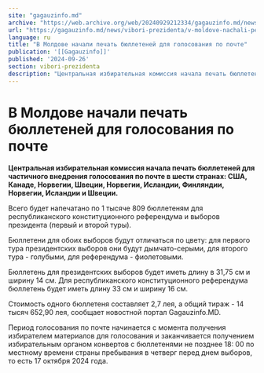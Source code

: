 ```yaml
---
site: "gagauzinfo.md"
archive: "https://web.archive.org/web/20240929212334/gagauzinfo.md/news/vibori-prezidenta/v-moldove-nachali-pechat-byulletenei-dlya-golosovaniya-po-pochte"
url: "https://gagauzinfo.md/news/vibori-prezidenta/v-moldove-nachali-pechat-byulletenei-dlya-golosovaniya-po-pochte"
language: ru
title: "В Молдове начали печать бюллетеней для голосования по почте"
publication: '[[Gagauzinfo]]'
published: '2024-09-26'
section: vibori-prezidenta
description: "Центральная избирательная комиссия начала печать бюллетеней для частичного внедрения голосования по почте в шести странах: США, Канаде, Норвегии, Швеции, Норвегии, Исландии, Финляндии, Норвегии, Исландии и Швеции."
---
```


# В Молдове начали печать бюллетеней для голосования по почте

**Центральная избирательная комиссия начала печать бюллетеней для частичного внедрения голосования по почте в шести странах: США, Канаде, Норвегии, Швеции, Норвегии, Исландии, Финляндии, Норвегии, Исландии и Швеции.**

Всего будет напечатано по 1 тысяче 809 бюллетеням для республиканского конституционного референдума и выборов президента (первый и второй туры).

Бюллетени для обоих выборов будут отличаться по цвету: для первого тура президентских выборов они будут дымчато-серыми, для второго тура - голубыми, для референдума - фиолетовыми.

Бюллетень для президентских выборов будет иметь длину в 31,75 см и ширину 14 см. Для республиканского конституционного референдума бюллетень будет иметь длину 33 см и ширину 16 см.

Стоимость одного бюллетеня составляет 2,7 лея, а общий тираж - 14 тысяч 652,90 лея, сообщает новостной портал Gagauzinfo.MD.

Период голосования по почте начинается с момента получения избирателем материалов для голосования и заканчивается получением избирательным органом конвертов с бюллетенями не позднее 18: 00 по местному времени страны пребывания в четверг перед днем выборов, то есть 17 октября 2024 года.